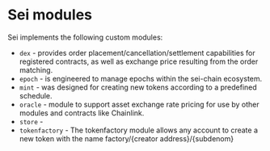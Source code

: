 # Sei modules

Sei implements the following custom modules:
* `dex` - provides order placement/cancellation/settlement capabilities for registered contracts, as well as exchange price resulting from the order matching.
* `epoch` - is engineered to manage epochs within the sei-chain ecosystem.
* `mint` - was designed for creating new tokens according to a predefined schedule.
* `oracle` - module to support asset exchange rate pricing for use by other modules and contracts like Chainlink.
* `store` - 
* `tokenfactory` - The tokenfactory module allows any account to create a new token with the name factory/{creator address}/{subdenom}
